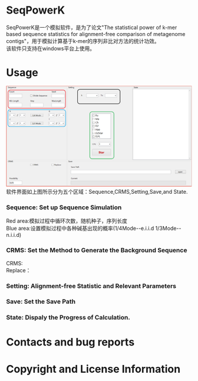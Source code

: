 # SeqPowerK
SeqPowerK是一个模拟软件，是为了论文"The statistical power of k-mer based sequence statistics for alignment-free comparison of metagenome contigs"，用于模拟计算基于k-mer的序列非比对方法的统计功效。  
该软件只支持在windows平台上使用。
# Usage
![](https://github.com/HGDscut/SeqPowerK/blob/master/1.PNG)
软件界面如上图所示分为五个区域：Sequence,CRMS,Setting,Save,and State.   
### Sequence: Set up Sequence Simulation
Red area:模拟过程中循环次数，随机种子，序列长度  
Blue area:设置模拟过程中各种碱基出现的概率(1/4Mode--e.i.i.d  1/3Mode--n.i.i.d)
### CRMS: Set the Method to Generate the Background Sequence
CRMS:  
Replace：  
### Setting: Alignment-free Statistic and Relevant Parameters

### Save: Set the Save Path
### State: Dispaly the Progress of Calculation.

# Contacts and bug reports
# Copyright and License Information
